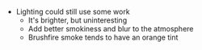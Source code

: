- Lighting could still use some work
	- It's brighter, but uninteresting
	- Add better smokiness and blur to the atmosphere
	- Brushfire smoke tends to have an orange tint
